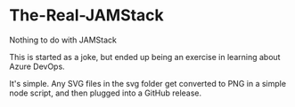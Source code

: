 # The-Real-JAMStack
Nothing to do with JAMStack

This is started as a joke, but ended up being an exercise in learning about Azure DevOps.

It's simple. Any SVG files in the svg folder get converted to PNG in a simple node script, and then plugged into a GitHub release.
